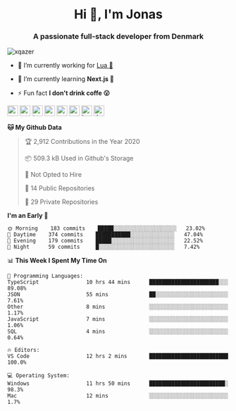 <h1 align="center">Hi 👋, I'm Jonas</h1>
<h3 align="center">A passionate full-stack developer from Denmark</h3>

<p align="left"> <img src="https://komarev.com/ghpvc/?username=xqazer" alt="xqazer" /> </p>

- 🔭 I’m currently working for [Lua 🥰](https://lua.work) 

- 🌱 I’m currently learning **Next.js 🤯**

<!--- - 👨‍💻 All of my projects are available at [xqazer.github.io](xqazer.github.io) -->

- ⚡ Fun fact **I don't drink coffe 😮**

<p align="left">
  <img src="https://devicons.github.io/devicon/devicon.git/icons/react/react-original-wordmark.svg" alt="react" width="24" height="24"/>
  <img src="https://cdn.worldvectorlogo.com/logos/nextjs-3.svg" alt="nextjs" width="24" height="24"/>
  <img src="https://devicons.github.io/devicon/devicon.git/icons/typescript/typescript-original.svg" alt="typescript" width="24" height="24"/>
  <img src="https://devicons.github.io/devicon/devicon.git/icons/nodejs/nodejs-original-wordmark.svg" alt="nodejs" width="24" height="24"/>
  <img src="https://devicons.github.io/devicon/devicon.git/icons/postgresql/postgresql-original-wordmark.svg" alt="postgresql" width="24" height="24"/>
  <img src="https://www.vectorlogo.zone/logos/google_cloud/google_cloud-icon.svg" alt="gcp" width="24" height="24"/>
  <img src="https://www.vectorlogo.zone/logos/kubernetes/kubernetes-icon.svg" alt="kubernetes" width="24" height="24"/>
  <img src="https://devicons.github.io/devicon/devicon.git/icons/dot-net/dot-net-original-wordmark.svg" alt="dotnet" width="24" height="24"/>
</p>

<!--START_SECTION:waka-->
**🐱 My Github Data** 

> 🏆 2,912 Contributions in the Year 2020
 > 
> 📦 509.3 kB Used in Github's Storage 
 > 
> 🚫 Not Opted to Hire
 > 
> 📜 14 Public Repositories 
 > 
> 🔑 29 Private Repositories  
 > 
**I'm an Early 🐤** 

```text
🌞 Morning    183 commits    █████░░░░░░░░░░░░░░░░░░░░   23.02% 
🌆 Daytime    374 commits    ███████████░░░░░░░░░░░░░░   47.04% 
🌃 Evening    179 commits    █████░░░░░░░░░░░░░░░░░░░░   22.52% 
🌙 Night      59 commits     █░░░░░░░░░░░░░░░░░░░░░░░░   7.42%

```


📊 **This Week I Spent My Time On** 

```text
💬 Programming Languages: 
TypeScript               10 hrs 44 mins      ██████████████████████░░░   89.08% 
JSON                     55 mins             ██░░░░░░░░░░░░░░░░░░░░░░░   7.61% 
Other                    8 mins              ░░░░░░░░░░░░░░░░░░░░░░░░░   1.17% 
JavaScript               7 mins              ░░░░░░░░░░░░░░░░░░░░░░░░░   1.06% 
SQL                      4 mins              ░░░░░░░░░░░░░░░░░░░░░░░░░   0.64%

🔥 Editors: 
VS Code                  12 hrs 2 mins       █████████████████████████   100.0%

💻 Operating System: 
Windows                  11 hrs 50 mins      ████████████████████████░   98.3% 
Mac                      12 mins             ░░░░░░░░░░░░░░░░░░░░░░░░░   1.7%

```


<!--END_SECTION:waka-->

